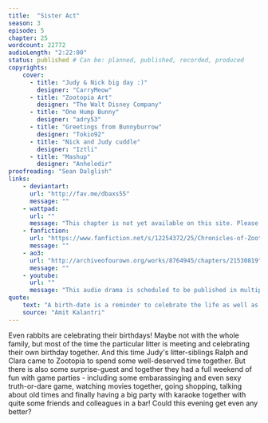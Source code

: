 ```yaml
---
title:  "Sister Act"
season: 3
episode: 5
chapter: 25
wordcount: 22772
audioLength: "2:22:00"
status: published # Can be: planned, published, recorded, produced
copyrights:
    cover:
      - title: "Judy & Nick big day :)"
        designer: "CarryMeow"
      - title: "Zootopia Art"
        designer: "The Walt Disney Company"
      - title: "One Hump Bunny"
        designer: "adry53"
      - title: "Greetings from Bunnyburrow"
        designer: "Tokio92"
      - title: "Nick and Judy cuddle"
        designer: "Iztli"
      - title: "Mashup"
        designer: "Anheledir"
proofreading: "Sean Dalglish"
links:
    - deviantart:
      url: "http://fav.me/dbaxs55"
      message: ""
    - wattpad:
      url: ""
      message: "This chapter is not yet available on this site. Please choose another hoster!"
    - fanfiction:
      url: "https://www.fanfiction.net/s/12254372/25/Chronicles-of-Zootopia"
      message: ""
    - ao3:
      url: "http://archiveofourown.org/works/8764945/chapters/21530819"
      message: ""
    - youtube:
      url: ""
      message: "This audio drama is scheduled to be published in multiple parts, starting on Sep 18, 2017!"
quote:
    text: "A birth-date is a reminder to celebrate the life as well as to update the life."
    source: "Amit Kalantri"
---
```

Even rabbits are celebrating their birthdays! Maybe not with the whole family, but most of the time the particular litter is meeting and celebrating their own birthday together. And this time Judy's litter-siblings Ralph and Clara came to Zootopia to spend some well-deserved time together. But there is also some surprise-guest and together they had a full weekend of fun with game parties - including some embarassinging and even sexy truth-or-dare game, watching movies together, going shopping, talking about old times and finally having a big party with karaoke together with quite some friends and colleagues in a bar! Could this evening get even any better?